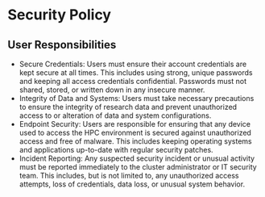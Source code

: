 # Security Policy

## User Responsibilities

* Secure Credentials: Users must ensure their account credentials are kept secure at all times. This includes using strong, unique passwords and keeping all access credentials confidential. Passwords must not shared, stored, or written down in any insecure manner.
* Integrity of Data and Systems:  Users must take necessary precautions to ensure the integrity of research data and prevent unauthorized access to or alteration of data and system configurations.
* Endpoint Security: Users are responsible for ensuring that any device used to access the HPC environment is secured against unauthorized access and free of malware. This includes keeping operating systems and applications up-to-date with regular security patches.
* Incident Reporting: Any suspected security incident or unusual activity must be reported immediately to the cluster administrator or IT security team. This includes, but is not limited to, any unauthorized access attempts, loss of credentials, data loss, or unusual system behavior.
